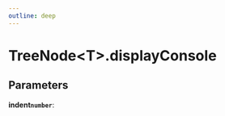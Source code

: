 ```yaml
---
outline: deep
---
```


# **TreeNode&lt;T&gt;.displayConsole**

## ****Parameters****

**indent`number`**: 

